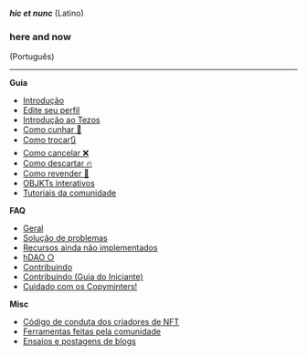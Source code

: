 _**hic et nunc**_
(Latino)

### here and now
(Português)
***

**Guia**
* [Introdução](https://github.com/hicetnunc2000/hicetnunc/wiki/PT:Introdução)
* [Edite seu perfil](https://github.com/hicetnunc2000/hicetnunc/wiki/PT:Edite-Seu-Perfil)
* [Introdução ao Tezos](https://github.com/hicetnunc2000/hicetnunc/wiki/PT:Getting-Started-with-Tezos)
* [Como cunhar 🌿](https://github.com/hicetnunc2000/hicetnunc/wiki/PT:Como-cunhar)
* [Como trocar🔃](https://github.com/hicetnunc2000/hicetnunc/wiki/PT:Como-Trocar)
* [Como cancelar ❌](https://github.com/hicetnunc2000/hicetnunc/wiki/PT:Como-Cancelar)
* [Como descartar 🔥](https://github.com/hicetnunc2000/hicetnunc/wiki/PT:Como-Descartar)
* [Como revender 🏪](https://github.com/hicetnunc2000/hicetnunc/wiki/PT:How-to-resell)
* [OBJKTs interativos](https://github.com/hicetnunc2000/hicetnunc/wiki/PT:Interactive-OBJKTs)
* [Tutoriais da comunidade](https://github.com/hicetnunc2000/hicetnunc/wiki/PT:Community-tutorials)

**FAQ**
* [Geral](https://github.com/hicetnunc2000/hicetnunc/wiki/PT:General)
* [Solução de problemas](https://github.com/hicetnunc2000/hicetnunc/wiki/PT:Troubleshooting)
* [Recursos ainda não implementados](https://github.com/hicetnunc2000/hicetnunc/wiki/PT:Features-not-yet-implemented)
* [hDAO ○](https://github.com/hicetnunc2000/hicetnunc/wiki/PT:hDAO)
* [Contribuindo](https://github.com/hicetnunc2000/hicetnunc/wiki/PT:Contributing)
* [Contribuindo (Guia do Iniciante)](https://github.com/hicetnunc2000/hicetnunc/wiki/PT:Contributing-Beginners-Guide)
* [Cuidado com os Copyminters!](https://github.com/hicetnunc2000/hicetnunc/wiki/PT:Beware-copyminters!)

**Misc**
* [Código de conduta dos criadores de NFT](https://github.com/hicetnunc2000/hicetnunc/wiki/PT:NFT-Creators-Code-of-Conduct)
* [Ferramentas feitas pela comunidade](https://github.com/hicetnunc2000/hicetnunc/wiki/PT:Tools-made-by-the-community)
* [Ensaios e postagens de blogs](https://github.com/hicetnunc2000/hicetnunc/wiki/PT:Essays-blogs)
